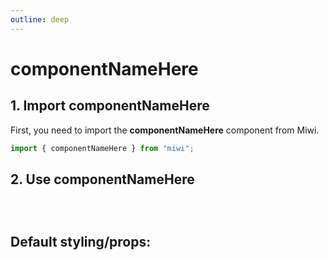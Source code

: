 ```yaml
---
outline: deep
---
```


# componentNameHere

<!-- Component description -->

## 1. Import componentNameHere

First, you need to import the **componentNameHere** component from Miwi.

```ts
import { componentNameHere } from "miwi";
```

## 2. Use componentNameHere

<!-- Example with code  -->

```ts

```

<!-- Other example with code -->

```ts

```

<!-- Example notes -->

<!-- Extra example with code -->

```ts

```

## Default styling/props:

```ts

```

<!-- How to add a picture -->
<!-- ![Alt text](../component-pictures/pictureName.webp "title") -->

<!-- How to add <> in your text. -->
<!-- lt;component&gt; -->
